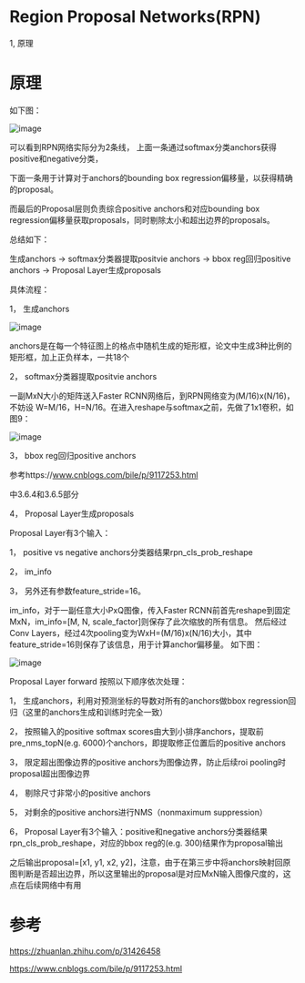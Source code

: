 # Region Proposal Networks(RPN)

1, 原理


# 原理

如下图：

![image](https://user-images.githubusercontent.com/37278270/131211175-983ee346-e251-43a6-8375-cd0b7272d960.png)

可以看到RPN网络实际分为2条线，
上面一条通过softmax分类anchors获得positive和negative分类，

下面一条用于计算对于anchors的bounding box regression偏移量，以获得精确的proposal。

而最后的Proposal层则负责综合positive anchors和对应bounding box regression偏移量获取proposals，同时剔除太小和超出边界的proposals。

总结如下：

生成anchors -> softmax分类器提取positvie anchors -> bbox reg回归positive anchors -> Proposal Layer生成proposals

具体流程：

1， 生成anchors

![image](https://user-images.githubusercontent.com/37278270/131211118-c63ec2b9-7cfc-4a60-a8f0-3905881a87d6.png)

anchors是在每一个特征图上的格点中随机生成的矩形框，论文中生成3种比例的矩形框，加上正负样本，一共18个

2， softmax分类器提取positvie anchors

一副MxN大小的矩阵送入Faster RCNN网络后，到RPN网络变为(M/16)x(N/16)，不妨设 W=M/16，H=N/16。在进入reshape与softmax之前，先做了1x1卷积，如图9：

![image](https://user-images.githubusercontent.com/37278270/131211591-d2f33648-2ad3-4090-9249-ec88d6131cd3.png)



3， bbox reg回归positive anchors

参考https://www.cnblogs.com/bile/p/9117253.html

中3.6.4和3.6.5部分



4， Proposal Layer生成proposals

Proposal Layer有3个输入：

1， positive vs negative anchors分类器结果rpn_cls_prob_reshape

2， im_info

3， 另外还有参数feature_stride=16。

im_info，对于一副任意大小PxQ图像，传入Faster RCNN前首先reshape到固定MxN，im_info=[M, N, scale_factor]则保存了此次缩放的所有信息。
然后经过Conv Layers，经过4次pooling变为WxH=(M/16)x(N/16)大小，其中feature_stride=16则保存了该信息，用于计算anchor偏移量。
如下图：

![image](https://user-images.githubusercontent.com/37278270/131211928-da365b6e-12e8-41fc-a16a-2021efef0b5f.png)

Proposal Layer forward 按照以下顺序依次处理：

1， 生成anchors，利用对预测坐标的导数对所有的anchors做bbox regression回归（这里的anchors生成和训练时完全一致）

2， 按照输入的positive softmax scores由大到小排序anchors，提取前pre_nms_topN(e.g. 6000)个anchors，即提取修正位置后的positive anchors

3， 限定超出图像边界的positive anchors为图像边界，防止后续roi pooling时proposal超出图像边界

4， 剔除尺寸非常小的positive anchors

5， 对剩余的positive anchors进行NMS（nonmaximum suppression）

6， Proposal Layer有3个输入：positive和negative anchors分类器结果rpn_cls_prob_reshape，对应的bbox reg的(e.g. 300)结果作为proposal输出

之后输出proposal=[x1, y1, x2, y2]，注意，由于在第三步中将anchors映射回原图判断是否超出边界，所以这里输出的proposal是对应MxN输入图像尺度的，这点在后续网络中有用


# 参考

https://zhuanlan.zhihu.com/p/31426458

https://www.cnblogs.com/bile/p/9117253.html
























